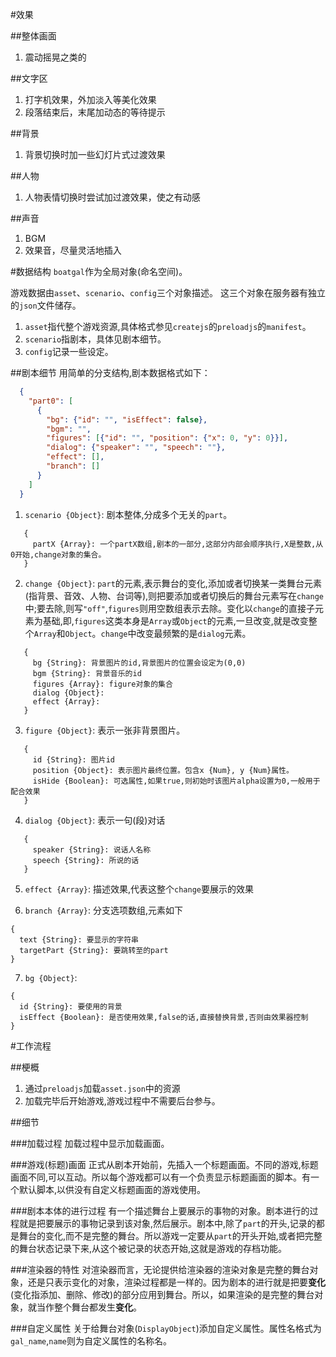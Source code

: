 #效果

##整体画面
1. 震动摇晃之类的

##文字区
1. 打字机效果，外加淡入等美化效果
2. 段落结束后，末尾加动态的等待提示

##背景
1. 背景切换时加一些幻灯片式过渡效果

##人物
1. 人物表情切换时尝试加过渡效果，使之有动感

##声音
1. BGM
2. 效果音，尽量灵活地插入

#数据结构
`boatgal`作为全局对象(命名空间)。

游戏数据由`asset`、`scenario`、`config`三个对象描述。
这三个对象在服务器有独立的`json`文件储存。
1. `asset`指代整个游戏资源,具体格式参见`createjs`的`preloadjs`的`manifest`。
2. `scenario`指剧本，具体见剧本细节。
3. `config`记录一些设定。

##剧本细节
用简单的分支结构,剧本数据格式如下：
```json
  {
    "part0": [
      {
        "bg": {"id": "", "isEffect": false},
        "bgm": "",
        "figures": [{"id": "", "position": {"x": 0, "y": 0}}],
        "dialog": {"speaker": "", "speech": ""},
        "effect": [],
        "branch": []
      }
    ]
  }
```

1. `scenario {Object}`: 剧本整体,分成多个无关的`part`。
```
   {
     partX {Array}: 一个partX数组,剧本的一部分,这部分内部会顺序执行,X是整数,从0开始,change对象的集合。
   }
```

2. `change {Object}`: `part`的元素,表示舞台的变化,添加或者切换某一类舞台元素(指背景、音效、人物、台词等),则把要添加或者切换后的舞台元素写在`change`中;要去除,则写`"off"`,`figures`则用空数组表示去除。变化以`change`的直接子元素为基础,即,`figures`这类本身是`Array`或`Object`的元素,一旦改变,就是改变整个`Array`和`Object`。`change`中改变最频繁的是`dialog`元素。
```
   {
     bg {String}: 背景图片的id,背景图片的位置会设定为(0,0)
     bgm {String}: 背景音乐的id
     figures {Array}: figure对象的集合
     dialog {Object}: 
     effect {Array}:
   }
```

3. `figure {Object}`: 表示一张非背景图片。
```
   {
     id {String}: 图片id
     position {Object}: 表示图片最终位置。包含x {Num}, y {Num}属性。
     isHide {Boolean}: 可选属性,如果true,则初始时该图片alpha设置为0,一般用于配合效果
   }
```

4. `dialog {Object}`: 表示一句(段)对话
```
   {
     speaker {String}: 说话人名称
     speech {String}: 所说的话
   }
```

5. `effect {Array}`: 描述效果,代表这整个`change`要展示的效果

6. `branch {Array}`: 分支选项数组,元素如下
```
{
  text {String}: 要显示的字符串
  targetPart {String}: 要跳转至的part
}
```

7. `bg {Object}`: 
```
{
  id {String}: 要使用的背景
  isEffect {Boolean}: 是否使用效果,false的话,直接替换背景,否则由效果器控制
}
```

#工作流程

##梗概
1. 通过`preloadjs`加载`asset.json`中的资源
2. 加载完毕后开始游戏,游戏过程中不需要后台参与。

##细节

###加载过程
加载过程中显示加载画面。

###游戏(标题)画面
正式从剧本开始前，先插入一个标题画面。不同的游戏,标题画面不同,可以互动。所以每个游戏都可以有一个负责显示标题画面的脚本。有一个默认脚本,以供没有自定义标题画面的游戏使用。

###剧本本体的进行过程
有一个描述舞台上要展示的事物的对象。剧本进行的过程就是把要展示的事物记录到该对象,然后展示。剧本中,除了`part`的开头,记录的都是舞台的变化,而不是完整的舞台。所以游戏一定要从`part`的开头开始,或者把完整的舞台状态记录下来,从这个被记录的状态开始,这就是游戏的存档功能。

###渲染器的特性
对渲染器而言，无论提供给渲染器的渲染对象是完整的舞台对象，还是只表示变化的对象，渲染过程都是一样的。因为剧本的进行就是把要**变化**(变化指添加、删除、修改)的部分应用到舞台。所以，如果渲染的是完整的舞台对象，就当作整个舞台都发生**变化**。

###自定义属性
关于给舞台对象(`DisplayObject`)添加自定义属性。属性名格式为`gal_name`,`name`则为自定义属性的名称名。

